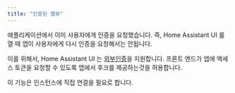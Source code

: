```yaml
---
title: "인증된 웹뷰"
---
```


애플리케이션에서 이미 사용자에게 인증을 요청했습니다. 즉, Home Assistant UI 를 열 때 앱이 사용자에게 다시 인증을 요청해서는 안됩니다.

이를 위해서, Home Assistant UI 는 [외부인증](frontend_external_auth)을 지원합니다. 프론트 엔드가 앱에 액세스 토큰을 요청할 수 있도록 앱에서 후크를 제공하는것을 허용합니다.

이 기능은 인스턴스에 직접 연결을 필요로 합니다.